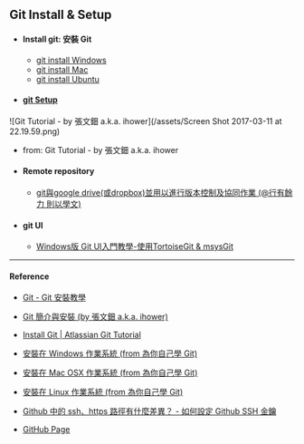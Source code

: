## Git Install & Setup

- #### Install git: 安裝 Git

    - [git install Windows](gitinstallWindows.md)
    - [git install Mac](gitinstallMac.md)
    - [git install Ubuntu](gitinstallUbuntu.md)



- #### [git Setup](gitsetup.md)


![Git Tutorial - by 張文鈿 a.k.a. ihower](/assets/Screen Shot 2017-03-11 at 22.19.59.png)    

- from: Git Tutorial - by 張文鈿 a.k.a. ihower

- #### Remote repository

    - [git與google drive(或dropbox)並用以進行版本控制及協同作業 (@行有餘力 則以學文)](http://sigmundtzeng.blogspot.tw/2015/04/gitgoogle-drivedropbox.html)

- #### git UI
    - [Windows版 Git UI入門教學-使用TortoiseGit & msysGit](http://www.coder.com.tw/blog/system/windows_git_tortoisegit_msysgit/)
----

#### Reference
- [Git - Git 安裝教學](https://git-scm.com/book/zh-tw/v2/開始-Git-安裝教學)
- [Git 簡介與安裝 (by 張文鈿 a.k.a. ihower)](https://ihower.tw/git/intro.html)
- [Install Git | Atlassian Git Tutorial](https://www.atlassian.com/git/tutorials/install-git)
- [安裝在 Windows 作業系統 (from 為你自己學 Git)](https://gitbook.tw/chapters/environment/install-git-in-windows.html)
- [安裝在 Mac OSX 作業系統 (from 為你自己學 Git)](https://gitbook.tw/chapters/environment/install-git-in-mac.html)
- [安裝在 Linux 作業系統 (from 為你自己學 Git)](https://gitbook.tw/chapters/environment/install-git-in-linux.html)

- [Github 中的 ssh、https 路徑有什麼差異？ - 如何設定 Github SSH 金鑰](https://wcc723.github.io/git/2018/02/12/github-ssh-https/)

- [GitHub Page](https://wcc723.github.io/jekyll/2014/01/06/jekyll-githubpage/)